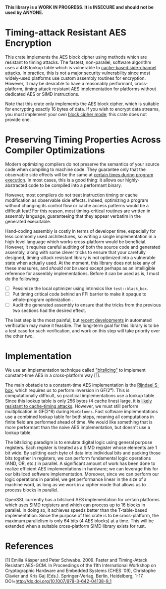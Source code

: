 **This library is a WORK IN PROGRESS. It is INSECURE and should not be used by ANYONE.**

# Timing-attack Resistant AES Encryption

This crate implements the AES block cipher using methods which are resistant to
timing attacks. The fastest, non-parallel, software algorithm uses a 4kB lookup
table which is vulnerable to [cache-based side-channel attacks][t-table]. In
practice, this is not a major security vulnerability since most widely-used
platforms use custom assembly routines for encryption.  However, it may be
desirable to have a reasonably performant, cross-platform, timing attack
resistant AES implementation for platforms without dedicated AES or SIMD
instructions.

Note that this crate only implements the AES block cipher, which is suitable
for encrypting exactly 16 bytes of data. If you wish to encrypt data streams,
you must implement your own [block cipher mode][]; this crate does not
provide one.

[block cipher mode]: https://en.wikipedia.org/wiki/Block_cipher_mode_of_operation#Common_modes
[t-table]: https://access.redhat.com/blogs/766093/posts/1976303

# Preserving Timing Properties Across Compiler Optimizations

Modern optimizing compilers do not preserve the semantics of your source code
when compiling to machine code. They guarantee only that the observable side
effects will be the same at [certain times during program
execution][seq-point]. In most cases, this is a good thing: it allows our
highly-abstracted code to be compiled into a performant binary.

[seq-point]: https://en.wikipedia.org/wiki/Sequence_point

However, most compilers do not treat instruction timing or cache modification
as observable side effects. Indeed, optimizing a program without changing
its control flow or cache access patterns would be a difficult feat! For this
reason, most timing-critical routines are written in assembly language,
guaranteeing that they appear verbatim in the generated executable.

Hand-coding assembly is costly in terms of developer time,
especially for less commonly used architectures, so writing a single
implementation in a high-level language which works cross-platform would be
beneficial. However, it requires careful auditing of both the source code and
generated assembly, along with some clever tricks to ensure that your carefully
designed, timing-attack resistant library is not optimized into a
vulnerable state when actually used. At the moment, this library does not take
any of these measures, and *should not be used* except perhaps as an intelligible
reference for assembly implementations. Before it can be used as is, I must do
the following:

- [ ] Pessimize the local optimizer using intrinsics like `test::black_box`.
- [ ] Put timing critical code behind an FFI barrier to make it opaque to
  whole-program optimization .
- [ ] Audit the generated assembly to ensure that the tricks from the previous
  two sections had the desired effect.

The last step is the most painful, but [recent developments][] in automated
verification may make it feasible. The long-term goal for this library is to be
a test case for such verification, and work on this step will take priority
over the other two.

[recent developments]: https://www.usenix.org/system/files/conference/usenixsecurity16/sec16_paper_almeida.pdf

# Implementation

We use an implementation technique called ["bitslicing"][] to implement
constant-time AES in a cross-platform way [1].

["bitslicing"]: https://en.wikipedia.org/wiki/Bit_slicing

The main obstacle to a constant-time AES implementation is the [Rijndael
S-box][], which requires us to perform inversion in GF(2⁸).
This is computationally difficult, so practical implementations use a lookup
table. Since this lookup table is only 256 bytes (4 cache lines) large, it is
[likely resistant to cache-timing attacks][t-table]. However, we must still
perform multiplication in GF(2^8) during `MixColumns`. Fast software
implementations use a combined lookup table for both steps, meaning all
computations in finite field are performed ahead of time. We would like
something that is more performant than the naive AES implementation, but
doesn't use a lookup table.

[Rijndael S-box]: https://en.wikipedia.org/wiki/Rijndael_S-box

The bitslicing paradigm is to emulate digital logic using general purpose
registers. Each register is treated as a SIMD register whose elements are 1 bit
wide. By splitting each byte of data into individual bits and packing those
bits together in registers, we can perform fundamental logic operations (AND,
OR, etc.) in parallel. A significant amount of work has been done to realize
efficient AES implementations in hardware; we can leverage this for our
bitsliced software implementation. Moreover, since we can perform our logic
operations in parallel, we get performance linear in the size of a machine
word, as long as we work in a cipher mode that allows us to process blocks in
parallel.

OpenSSL currently has a bitsliced AES implementation for certain platforms
which uses SIMD registers and which can process up to 16 blocks in parallel. In
doing so, it achieves speeds better than the T-table-based implementation.
Since the purpose of this crate is to be cross-platform, the maximum
parallelism is only 64 bits (4 AES blocks) at a time. This will be extended
when a suitable cross-platform SIMD library exists for rust.

# References

[1] Emilia Käsper and Peter Schwabe. 2009. Faster and Timing-Attack Resistant
AES-GCM. In Proceedings of the 11th International Workshop on Cryptographic
Hardware and Embedded Systems (CHES '09), Christophe Clavier and Kris Gaj
(Eds.). Springer-Verlag, Berlin, Heidelberg, 1-17.
DOI=http://dx.doi.org/10.1007/978-3-642-04138-9_1


